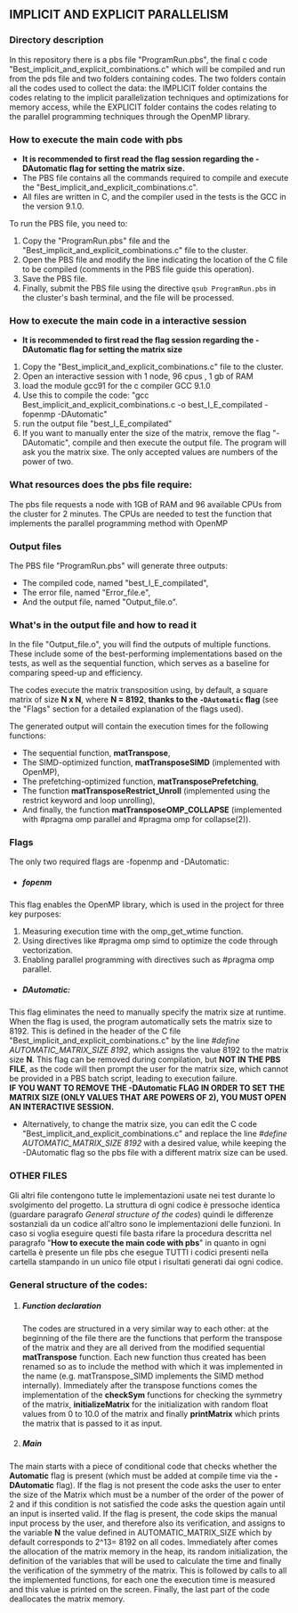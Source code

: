 ## IMPLICIT AND EXPLICIT PARALLELISM
### Directory description 
In this repository there is a pbs file "ProgramRun.pbs", the final c code "Best_implicit_and_explicit_combinations.c" which will be compiled and run from the pds file and two folders containing codes. The two folders contain all the codes used to collect the data: the IMPLICIT folder contains the codes relating to the implicit parallelization techniques and optimizations for memory access, while the EXPLICIT folder contains the codes relating to the parallel programming techniques through the OpenMP library.

### How to execute the main code with pbs
- __It is recommended to first read the flag session regarding the -DAutomatic flag for setting the matrix size.__   
- The PBS file contains all the commands required to compile and execute the "Best_implicit_and_explicit_combinations.c".  
- All files are written in C, and the compiler used in the tests is the GCC in the version 9.1.0.  

To run the PBS file, you need to:  
1. Copy the "ProgramRun.pbs" file and the "Best_implicit_and_explicit_combinations.c" file to the cluster.  
2. Open the PBS file and modify the line indicating the location of the C file to be compiled (comments in the PBS file guide this operation).  
3. Save the PBS file.  
4. Finally, submit the PBS file using the directive `qsub ProgramRun.pbs` in the cluster's bash terminal, and the file will be processed.

### How to execute the main code in a interactive session
- __It is recommended to first read the flag session regarding the -DAutomatic flag for setting the matrix size__       
1. Copy the "Best_implicit_and_explicit_combinations.c" file to the cluster.
2. Open an interactive session with 1 node, 96 cpus , 1 gb of RAM
3. load the module gcc91 for the c compiler GCC 9.1.0
4. Use this to compile the code: "gcc Best_implicit_and_explicit_combinations.c -o best_I_E_compilated -fopenmp -DAutomatic"
5. run the output file "best_I_E_compilated"
6. If you want to manually enter the size of the matrix, remove the flag "-DAutomatic", compile and then execute the output file. The program will ask you the matrix sixe. The only accepted values are numbers ​​of the power of two.

### What resources does the pbs file require:
The pbs file requests a node with 1GB of RAM and 96 available CPUs from the cluster for 2 minutes. The CPUs are needed to test the function that implements the parallel programming method with OpenMP

### Output files
The PBS file "ProgramRun.pbs" will generate three outputs:  
- The compiled code, named "best_I_E_compilated",  
- The error file, named "Error_file.e",  
- And the output file, named "Output_file.o".  

### What's in the output file and how to read it
In the file "Output_file.o", you will find the outputs of multiple functions. These include some of the best-performing implementations based on the tests, as well as the sequential function, which serves as a baseline for comparing speed-up and efficiency.  

The codes execute the matrix transposition using, by default, a square matrix of size **N x N**, where **N = 8192**, __thanks to the `-DAutomatic` flag__ (see the "Flags" section for a detailed explanation of the flags used).  

The generated output will contain the execution times for the following functions:  
- The sequential function, __matTranspose__,  
- The SIMD-optimized function, __matTransposeSIMD__ (implemented with OpenMP),  
- The prefetching-optimized function, __matTransposePrefetching__,  
- The function __matTransposeRestrict_Unroll__ (implemented using the restrict keyword and loop unrolling),  
- And finally, the function __matTransposeOMP_COLLAPSE__ (implemented with #pragma omp parallel and #pragma omp for collapse(2)).  



### Flags 
The only two required flags are -fopenmp and -DAutomatic:
- ##### fopenm
This flag enables the OpenMP library, which is used in the project for three key purposes:
1. Measuring execution time with the omp_get_wtime function.
2. Using directives like #pragma omp simd to optimize the code through vectorization.
3. Enabling parallel programming with directives such as #pragma omp parallel.

- ##### DAutomatic:
This flag eliminates the need to manually specify the matrix size at runtime. When the flag is used, the program automatically sets the matrix size to 8192. This is defined in the header of the C file "Best_implicit_and_explicit_combinations.c" by the line *#define AUTOMATIC_MATRIX_SIZE 8192*, which assigns the value 8192 to the matrix size **N**. This flag can be removed during compilation, but __NOT IN THE PBS FILE__, as the code will then prompt the user for the matrix size, which cannot be provided in a PBS batch script, leading to execution failure.   
__IF YOU WANT TO REMOVE THE -DAutomatic FLAG IN ORDER TO SET THE MATRIX SIZE  (ONLY VALUES THAT ARE POWERS OF 2), YOU MUST OPEN AN INTERACTIVE SESSION.__   

- Alternatively, to change the matrix size, you can edit the C code "Best_implicit_and_explicit_combinations.c" and replace the line *#define AUTOMATIC_MATRIX_SIZE 8192* with a desired value, while keeping the -DAutomatic flag so the pbs file with a different matrix size can be used.



### OTHER FILES
Gli altri file contengono tutte le implementazioni usate nei test durante lo svolgimento del progetto. La struttura di ogni codice è pressoche identica (guardare paragrafo *General structure of the codes*) quindi le differenze sostanziali da un codice all'altro sono le implementazioni delle funzioni. In caso si voglia eseguire questi file basta rifare la procedura descritta nel paragrafo "__How to execute the main code with pbs__" in quanto in ogni cartella è presente un file pbs che esegue TUTTI i codici presenti nella cartella stampando in un unico file otput i risultati generati dai ogni codice.




### General structure of the codes:
1. ##### Function declaration
   The codes are structured in a very similar way to each other: at the beginning of the file there are the functions that perform the transpose of the matrix and they are all derived from the modified sequential __matTranspose__ function. Each new function thus created has been renamed so as to include the method with which it was implemented in the name (e.g. matTranspose_SIMD implements the SIMD method internally). Immediately after the transpose functions comes the implementation of the __checkSym__ functions for checking the symmetry of the matrix, __initializeMatrix__ for the initialization with random float values ​​from 0 to 10.0 of the matrix and finally __printMatrix__ which prints the matrix that is passed to it as input.

2. ##### Main
The main starts with a piece of conditional code that checks whether the **Automatic** flag is present (which must be added at compile time via the **-DAutomatic** flag). If the flag is not present the code asks the user to enter the size of the Matrix which must be a number of the order of the power of 2 and if this condition is not satisfied the code asks the question again until an input is inserted valid. If the flag is present, the code skips the manual input process by the user, and therefore also its verification, and assigns to the variable **N** the value defined in AUTOMATIC_MATRIX_SIZE which by default corresponds to 2^13= 8192 on all codes.
Immediately after comes the allocation of the matrix memory in the heap, its random initialization, the definition of the variables that will be used to calculate the time and finally the verification of the symmetry of the matrix.
This is followed by calls to all the implemented functions, for each one the execution time is measured and this value is printed on the screen.
Finally, the last part of the code deallocates the matrix memory.











